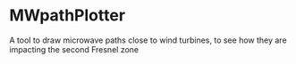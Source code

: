 # MWpathPlotter
A tool to draw microwave paths close to wind turbines, to see how they are impacting the second Fresnel zone
